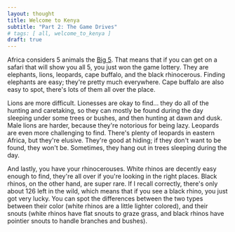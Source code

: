 ```yaml
---
layout: thought
title: Welcome to Kenya
subtitle: "Part 2: The Game Drives"
# tags: [ all, welcome_to_kenya ]
draft: true
---
```


Africa considers 5 animals the [Big 5](https://en.wikipedia.org/wiki/Big_five_game). That means that if you can get on a safari that will show you all 5, you just won the game lottery. They are elephants, lions, leopards, cape buffalo, and the black rhinocerous. Finding elephants are easy; they're pretty much everywhere. Cape buffalo are also easy to spot, there's lots of them all over the place.

Lions are more difficult. Lionesses are okay to find... they do all of the hunting and caretaking, so they can mostly be found during the day sleeping under some trees or bushes, and then hunting at dawn and dusk. Male lions are harder, because they're notorious for being lazy. Leopards are even more challenging to find. There's plenty of leopards in eastern Africa, but they're elusive. They're good at hiding; if they don't want to be found, they won't be. Sometimes, they hang out in trees sleeping during the day.

And lastly, you have your rhinocerouses. White rhinos are decently easy enough to find, they're all over if you're looking in the right places. Black rhinos, on the other hand, are super rare. If I recall correctly, there's only about 126 left in the wild, which means that if you see a black rhino, you just got very lucky. You can spot the differences between the two types between their color (white rhinos are a little lighter colored), and their snouts (white rhinos have flat snouts to graze grass, and black rhinos have pointier snouts to handle branches and bushes).
